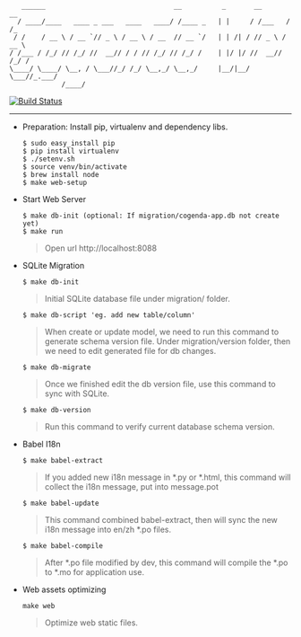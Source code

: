 	   ______                                __          _       __       __  
	  / ____/____   ____ _ ___   ____   ____/ /____ _   | |     / /___   / /_ 
	 / /    / __ \ / __ `// _ \ / __ \ / __  // __ `/   | | /| / // _ \ / __ \
	/ /___ / /_/ // /_/ //  __// / / // /_/ // /_/ /    | |/ |/ //  __// /_/ /
	\____/ \____/ \__, / \___//_/ /_/ \__,_/ \__,_/     |__/|__/ \___//_.___/ 
	             /____/                                                       

[![Build Status](https://travis-ci.org/cogenda/cogenda-web.svg?branch=master)](https://travis-ci.org/cogenda/cogenda-web)

---

- Preparation: Install pip, virtualenv and dependency libs.

	```
	$ sudo easy_install pip
	$ pip install virtualenv
	$ ./setenv.sh
	$ source venv/bin/activate
    $ brew install node
    $ make web-setup
	```

- Start Web Server

	```
    $ make db-init (optional: If migration/cogenda-app.db not create yet)
	$ make run
	```
    > Open url http://localhost:8088

- SQLite Migration

    ```
    $ make db-init
    ```
    > Initial SQLite database file under migration/ folder.

    ```
    $ make db-script 'eg. add new table/column'
    ```
    >  When create or update model, we need to run this command to generate schema version file. Under migration/version folder, then we need to edit generated file for db changes.

    ```
    $ make db-migrate
    ```
    > Once we finished edit the db version file, use this command to sync with SQLite.

    ```
    $ make db-version
    ```
    > Run this command to verify current database schema version.

- Babel I18n
	
    ```
    $ make babel-extract
    ``` 
    > If you added new i18n message in *.py or *.html, this command will collect the i18n message, put into message.pot

    ```
    $ make babel-update
    ```
    > This command combined babel-extract, then will sync the new i18n message into en/zh *.po files.

    ```
    $ make babel-compile
    ```
    > After *.po file modified by dev, this command will compile the *.po to *.mo for application use.

- Web assets optimizing

    ```
    make web
    ```
    > Optimize web static files.
